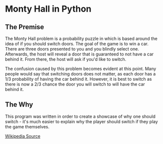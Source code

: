 # Monty Hall in Python
## The Premise
The Monty Hall problem is a probability puzzle in which is based around the idea of if you should switch doors. The goal of the game is to win a car. There are three doors presented to you and you blindly select one. Afterwards, the host will reveal a door that is guaranteed to not have a car behind it. From there, the host will ask if you'd like to switch.

The confusion caused by this problem becomes evident at this point. Many people would say that switching doors does not matter, as each door has a 1/3 probability of having the car behind it. However, it is best to switch as there is now a 2/3 chance the door you will switch to will have the car behind it.

## The Why
This program was written in order to create a showcase of why one should switch - it's much easier to explain why the player should switch if they play the game themselves.

[Wikipedia Source](https://en.wikipedia.org/wiki/Monty_Hall_problem)